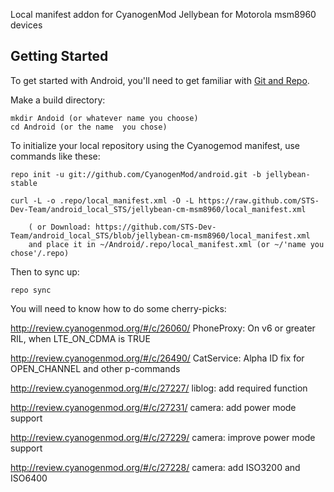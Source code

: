 Local manifest addon for CyanogenMod Jellybean for Motorola msm8960 devices

Getting Started
---------------

To get started with Android, you'll need to get
familiar with [Git and Repo](http://source.android.com/download/using-repo).

Make a build directory:

	mkdir Andoid (or whatever name you choose)
	cd Android (or the name  you chose)
	

To initialize your local repository using the Cyanogemod manifest, use commands like these:

    repo init -u git://github.com/CyanogenMod/android.git -b jellybean-stable

    curl -L -o .repo/local_manifest.xml -O -L https://raw.github.com/STS-Dev-Team/android_local_STS/jellybean-cm-msm8960/local_manifest.xml

    	( or Download: https://github.com/STS-Dev-Team/android_local_STS/blob/jellybean-cm-msm8960/local_manifest.xml
		and place it in ~/Android/.repo/local_manifest.xml (or ~/'name you chose'/.repo)

Then to sync up:

    repo sync

You will need to know how to do some cherry-picks:

http://review.cyanogenmod.org/#/c/26060/  PhoneProxy: On v6 or greater RIL, when LTE_ON_CDMA is TRUE

http://review.cyanogenmod.org/#/c/26490/  CatService: Alpha ID fix for OPEN_CHANNEL and other p-commands

http://review.cyanogenmod.org/#/c/27227/  liblog: add required function

http://review.cyanogenmod.org/#/c/27231/  camera: add power mode support

http://review.cyanogenmod.org/#/c/27229/  camera: improve power mode support

http://review.cyanogenmod.org/#/c/27228/  camera: add ISO3200 and ISO6400

